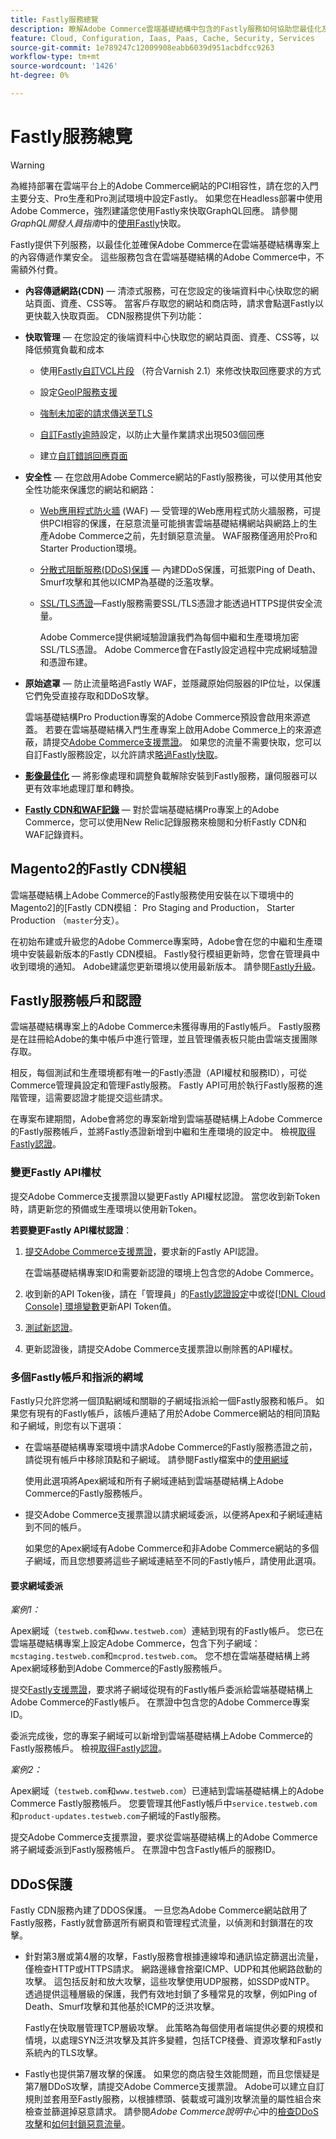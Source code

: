 ```yaml
---
title: Fastly服務總覽
description: 瞭解Adobe Commerce雲端基礎結構中包含的Fastly服務如何協助您最佳化及保護Adobe Commerce網站的內容傳遞作業。
feature: Cloud, Configuration, Iaas, Paas, Cache, Security, Services
source-git-commit: 1e789247c12009908eabb6039d951acbdfcc9263
workflow-type: tm+mt
source-wordcount: '1426'
ht-degree: 0%

---
```


# Fastly服務總覽

>[!WARNING]
>
>為維持部署在雲端平台上的Adobe Commerce網站的PCI相容性，請在您的入門主要分支、Pro生產和Pro測試環境中設定Fastly。 如果您在Headless部署中使用Adobe Commerce，強烈建議您使用Fastly來快取GraphQL回應。 請參閱&#x200B;*GraphQL開發人員指南*&#x200B;中的[使用Fastly](https://developer.adobe.com/commerce/webapi/graphql/usage/caching/#caching-with-fastly)快取。

Fastly提供下列服務，以最佳化並確保Adobe Commerce在雲端基礎結構專案上的內容傳遞作業安全。 這些服務包含在雲端基礎結構的Adobe Commerce中，不需額外付費。

- **內容傳遞網路(CDN)** — 清漆式服務，可在您設定的後端資料中心快取您的網站頁面、資產、CSS等。 當客戶存取您的網站和商店時，請求會點選Fastly以更快載入快取頁面。 CDN服務提供下列功能：

- **快取管理** — 在您設定的後端資料中心快取您的網站頁面、資產、CSS等，以降低頻寬負載和成本

   - 使用[Fastly自訂VCL片段](fastly-vcl-custom-snippets.md) （符合Varnish 2.1）來修改快取回應要求的方式

   - 設定[GeoIP服務支援](fastly-custom-cache-configuration.md#configure-geoip-handling)

   - [強制未加密的請求傳送至TLS](fastly-custom-cache-configuration.md#force-tls)

   - [自訂Fastly逾時](fastly-custom-cache-configuration.md#extend-fastly-timeout)設定，以防止大量作業請求出現503個回應

   - 建立[自訂錯誤回應頁面](fastly-custom-response.md)

- **安全性** — 在您啟用Adobe Commerce網站的Fastly服務後，可以使用其他安全性功能來保護您的網站和網路：

   - [Web應用程式防火牆](fastly-waf-service.md) (WAF) — 受管理的Web應用程式防火牆服務，可提供PCI相容的保護，在惡意流量可能損害雲端基礎結構網站與網路上的生產Adobe Commerce之前，先封鎖惡意流量。 WAF服務僅適用於Pro和Starter Production環境。

   - [分散式阻斷服務(DDoS)保護](#ddos-protection) — 內建DDoS保護，可抵禦Ping of Death、Smurf攻擊和其他以ICMP為基礎的泛濫攻擊。

   - [SSL/TLS憑證](fastly-configuration.md#provision-ssltls-certificates)—Fastly服務需要SSL/TLS憑證才能透過HTTPS提供安全流量。

     Adobe Commerce提供網域驗證讓我們為每個中繼和生產環境加密SSL/TLS憑證。 Adobe Commerce會在Fastly設定過程中完成網域驗證和憑證布建。

- **原始遮罩** — 防止流量略過Fastly WAF，並隱藏原始伺服器的IP位址，以保護它們免受直接存取和DDoS攻擊。

  雲端基礎結構Pro Production專案的Adobe Commerce預設會啟用來源遮蓋。 若要在雲端基礎結構入門生產專案上啟用Adobe Commerce上的來源遮蔽，請提交[Adobe Commerce支援票證](https://experienceleague.adobe.com/docs/commerce-knowledge-base/kb/help-center-guide/magento-help-center-user-guide.html#submit-ticket)。 如果您的流量不需要快取，您可以自訂Fastly服務設定，以允許請求[略過Fastly快取](fastly-vcl-bypass-to-origin.md)。

- **[影像最佳化](fastly-image-optimization.md)** — 將影像處理和調整負載解除安裝到Fastly服務，讓伺服器可以更有效率地處理訂單和轉換。

- **[Fastly CDN和WAF記錄](../monitor/new-relic-service.md#new-relic-log-management)** — 對於雲端基礎結構Pro專案上的Adobe Commerce，您可以使用New Relic記錄服務來檢閱和分析Fastly CDN和WAF記錄資料。

## Magento2的Fastly CDN模組

雲端基礎結構上Adobe Commerce的Fastly服務使用安裝在以下環境中的Magento2&rbrack;的&lbrack;Fastly CDN模組： Pro Staging and Production， Starter Production （`master`分支）。

在初始布建或升級您的Adobe Commerce專案時，Adobe會在您的中繼和生產環境中安裝最新版本的Fastly CDN模組。 Fastly發行模組更新時，您會在管理員中收到環境的通知。 Adobe建議您更新環境以使用最新版本。 請參閱[Fastly升級](fastly-configuration.md#upgrade-the-fastly-module)。

## Fastly服務帳戶和認證

雲端基礎結構專案上的Adobe Commerce未獲得專用的Fastly帳戶。 Fastly服務是在註冊給Adobe的集中帳戶中進行管理，並且管理儀表板只能由雲端支援團隊存取。

相反，每個測試和生產環境都有唯一的Fastly憑證（API權杖和服務ID），可從Commerce管理員設定和管理Fastly服務。 Fastly API可用於執行Fastly服務的進階管理，這需要認證才能提交這些請求。

在專案布建期間，Adobe會將您的專案新增到雲端基礎結構上Adobe Commerce的Fastly服務帳戶，並將Fastly憑證新增到中繼和生產環境的設定中。 檢視[取得Fastly認證](fastly-configuration.md#get-fastly-credentials)。

### 變更Fastly API權杖

提交Adobe Commerce支援票證以變更Fastly API權杖認證。 當您收到新Token時，請更新您的預備或生產環境以使用新Token。

**若要變更Fastly API權杖認證**：

1. [提交Adobe Commerce支援票證](https://experienceleague.adobe.com/docs/commerce-knowledge-base/kb/help-center-guide/magento-help-center-user-guide.html#submit-ticket)，要求新的Fastly API認證。

   在雲端基礎結構專案ID和需要新認證的環境上包含您的Adobe Commerce。

1. 收到新的API Token後，請在「管理員」的[Fastly認證設定](fastly-configuration.md#test-the-fastly-credentials)中或從[[!DNL Cloud Console] 環境變數](../project/overview.md#configure-environment)更新API Token值。

1. [測試新認證](fastly-configuration.md#test-the-fastly-credentials)。

1. 更新認證後，請提交Adobe Commerce支援票證以刪除舊的API權杖。

### 多個Fastly帳戶和指派的網域

Fastly只允許您將一個頂點網域和關聯的子網域指派給一個Fastly服務和帳戶。 如果您有現有的Fastly帳戶，該帳戶連結了用於Adobe Commerce網站的相同頂點和子網域，則您有以下選項：

- 在雲端基礎結構專案環境中請求Adobe Commerce的Fastly服務憑證之前，請從現有帳戶中移除頂點和子網域。 請參閱Fastly檔案中的[使用網域]

  使用此選項將Apex網域和所有子網域連結到雲端基礎結構上Adobe Commerce的Fastly服務帳戶。

- 提交Adobe Commerce支援票證以請求網域委派，以便將Apex和子網域連結到不同的帳戶。

  如果您的Apex網域有Adobe Commerce和非Adobe Commerce網站的多個子網域，而且您想要將這些子網域連結至不同的Fastly帳戶，請使用此選項。

#### 要求網域委派

*案例1：*

Apex網域（`testweb.com`和`www.testweb.com`）連結到現有的Fastly帳戶。 您已在雲端基礎結構專案上設定Adobe Commerce，包含下列子網域： `mcstaging.testweb.com`和`mcprod.testweb.com`。 您不想在雲端基礎結構上將Apex網域移動到Adobe Commerce的Fastly服務帳戶。

提交[Fastly支援票證]，要求將子網域從現有的Fastly帳戶委派給雲端基礎結構上Adobe Commerce的Fastly帳戶。 在票證中包含您的Adobe Commerce專案ID。

委派完成後，您的專案子網域可以新增到雲端基礎結構上Adobe Commerce的Fastly服務帳戶。 檢視[取得Fastly認證](fastly-configuration.md#get-fastly-credentials)。

*案例2：*

Apex網域（`testweb.com`和`www.testweb.com`）已連結到雲端基礎結構上的Adobe Commerce Fastly服務帳戶。 您要管理其他Fastly帳戶中`service.testweb.com`和`product-updates.testweb.com`子網域的Fastly服務。

提交Adobe Commerce支援票證，要求從雲端基礎結構上的Adobe Commerce將子網域委派到Fastly服務帳戶。 在票證中包含Fastly帳戶的服務ID。

## DDoS保護

Fastly CDN服務內建了DDOS保護。 一旦您為Adobe Commerce網站啟用了Fastly服務，Fastly就會篩選所有網頁和管理程式流量，以偵測和封鎖潛在的攻擊。

- 針對第3層或第4層的攻擊，Fastly服務會根據連線埠和通訊協定篩選出流量，僅檢查HTTP或HTTPS請求。 網路邊緣會捨棄ICMP、UDP和其他網路啟動的攻擊。 這包括反射和放大攻擊，這些攻擊使用UDP服務，如SSDP或NTP。 透過提供這種層級的保護，我們有效地封鎖了多種常見的攻擊，例如Ping of Death、Smurf攻擊和其他基於ICMP的泛洪攻擊。

  Fastly在快取層管理TCP層級攻擊。 此策略為每個使用者端提供必要的規模和情境，以處理SYN泛洪攻擊及其許多變體，包括TCP棧疊、資源攻擊和Fastly系統內的TLS攻擊。

- Fastly也提供第7層攻擊的保護。 如果您的商店發生效能問題，而且您懷疑是第7層DDoS攻擊，請提交Adobe Commerce支援票證。 Adobe可以建立自訂規則並套用至Fastly服務，以根據標頭、裝載或可識別攻擊流量的屬性組合來檢查並篩選掉惡意請求。 請參閱&#x200B;*Adobe Commerce說明中心*&#x200B;中的[檢查DDoS攻擊]和[如何封鎖惡意流量]。

<!--Link definitions-->

[Caching with Fastly]: https://developer.adobe.com/commerce/webapi/graphql/usage/caching/#caching-with-fastly

[檢查DDoS攻擊]: https://experienceleague.adobe.com/docs/commerce-knowledge-base/kb/troubleshooting/miscellaneous/checking-for-ddos-attack-from-cli.html

[Magento2的Fastly CDN模組]: https://github.com/fastly/fastly-magento2

[Fastly支援票證]: https://docs.fastly.com/products/support-description-and-sla#support-requests

[如何封鎖惡意流量]: https://experienceleague.adobe.com/docs/commerce-knowledge-base/kb/how-to/block-malicious-traffic-for-magento-commerce-on-fastly-level.html

[使用網域]: https://docs.fastly.com/en/guides/working-with-domains
